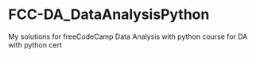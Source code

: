 # FCC-DA_DataAnalysisPython
My solutions for freeCodeCamp Data Analysis with python course for DA with python cert
